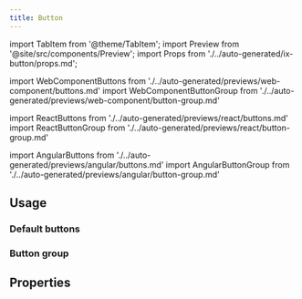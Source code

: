 ```yaml
---
title: Button
---
```


import TabItem from '@theme/TabItem';
import Preview from '@site/src/components/Preview';
import Props from './../auto-generated/ix-button/props.md';

import WebComponentButtons from './../auto-generated/previews/web-component/buttons.md'
import WebComponentButtonGroup from './../auto-generated/previews/web-component/button-group.md'

import ReactButtons from './../auto-generated/previews/react/buttons.md'
import ReactButtonGroup from './../auto-generated/previews/react/button-group.md'

import AngularButtons from './../auto-generated/previews/angular/buttons.md'
import AngularButtonGroup from './../auto-generated/previews/angular/button-group.md'

## Usage

### Default buttons

<Preview name="buttons">
  <TabItem value="angular" key="angular">
    <AngularButtons />
  </TabItem>
  <TabItem value="react" key="react">
    <ReactButtons />
  </TabItem>
  <TabItem value="javascript" key="javascript">
    <WebComponentButtons />
  </TabItem>
</Preview>

### Button group

<Preview name="button-group">
  <TabItem value="angular" key="angular">
<AngularButtonGroup />
  </TabItem>
  <TabItem value="react" key="react">
<ReactButtonGroup />
  </TabItem>
  <TabItem value="javascript" key="javascript">
<WebComponentButtonGroup />
  </TabItem>
</Preview>

## Properties

<Props />
